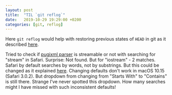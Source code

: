 ```yaml
---
layout: post
title:  "TIL `git reflog`"
date:   2019-10-29 19:29:00 +0200
categories: [git, reflog]
---
```

Here `git reflog` would help with restoring previous states of `HEAD` in git as it described [here](https://stackoverflow.com/a/14757539/942513).

Tried to check if [pugixml parser](https://github.com/zeux/pugixml) is streamable or not with searching for "stream" in Safari. Surprise: Not found. But for "iostream" - 2 matches. Safari by default searches by words, not by substrings. But this could be changed as it explained [here](https://apple.stackexchange.com/a/88468/30465). Changing defaults don't work in macOS 10.15 (Safari 3.0.2). But dropdown from changing from "Starts With" to "Contains" is still there. Strange I've never spotted this dropdown. How many searches might I have missed with such inconsistent defaults!

